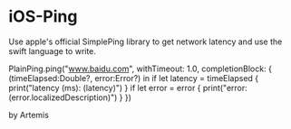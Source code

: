 # iOS-Ping
Use apple's official SimplePing library to get network latency and use the swift language to write.


PlainPing.ping("www.baidu.com", withTimeout: 1.0, completionBlock: { (timeElapsed:Double?, error:Error?) in
    if let latency = timeElapsed {
        print("latency (ms): \(latency)")
    }
    if let error = error {
        print("error: \(error.localizedDescription)")
    }
})


by Artemis
